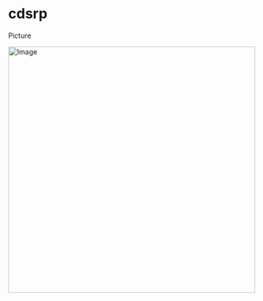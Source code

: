 # cdsrp
Picture
<!DOCTYPE html>
<html lang="en">
<head>
    <meta charset="UTF-8">
    <meta name="viewport" content="width=device-width, initial-scale=1.0">
    <title>Display Image</title>
</head>
<body>
    <img src="https://user-images.githubusercontent.com/56472960/209845938-3a8c7ca9-2023-4ea4-9707-22db4c49b56c.png" alt="Image" width="500" height="500">
</body>
</html>
